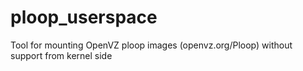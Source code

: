 ploop_userspace
===============

Tool for mounting OpenVZ ploop images (openvz.org/Ploop) without support from kernel side
